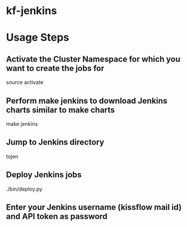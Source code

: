 # kf-jenkins

# Usage Steps

## Activate the Cluster Namespace for which you want to create the jobs for
source activate <cluster-ns>

## Perform make jenkins to download Jenkins charts similar to make charts
make jenkins

## Jump to Jenkins directory
tojen

## Deploy Jenkins jobs
./bin/deploy.py

## Enter your Jenkins username (kissflow mail id) and API token as password
